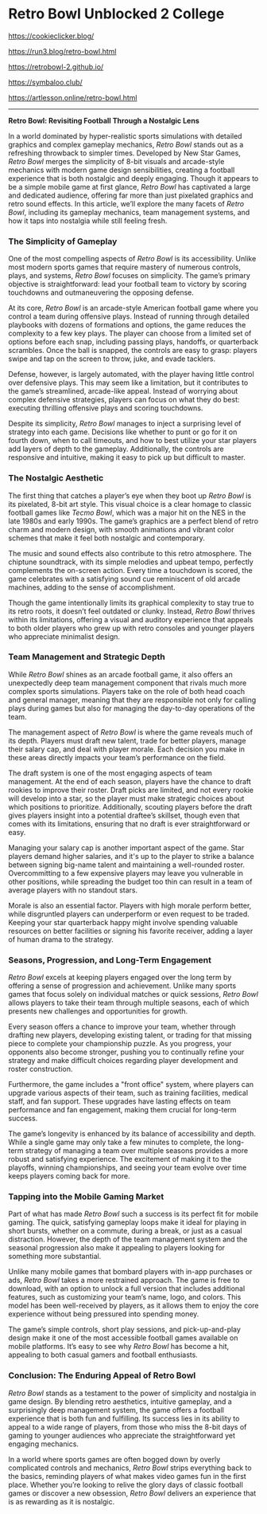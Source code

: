 # Retro Bowl Unblocked 2 College

https://cookieclicker.blog/

https://run3.blog/retro-bowl.html

https://retrobowl-2.github.io/

https://symbaloo.club/

https://artlesson.online/retro-bowl.html

<hr>

**Retro Bowl: Revisiting Football Through a Nostalgic Lens**

In a world dominated by hyper-realistic sports simulations with detailed graphics and complex gameplay mechanics, *Retro Bowl* stands out as a refreshing throwback to simpler times. Developed by New Star Games, *Retro Bowl* merges the simplicity of 8-bit visuals and arcade-style mechanics with modern game design sensibilities, creating a football experience that is both nostalgic and deeply engaging. Though it appears to be a simple mobile game at first glance, *Retro Bowl* has captivated a large and dedicated audience, offering far more than just pixelated graphics and retro sound effects. In this article, we’ll explore the many facets of *Retro Bowl*, including its gameplay mechanics, team management systems, and how it taps into nostalgia while still feeling fresh.

### The Simplicity of Gameplay

One of the most compelling aspects of *Retro Bowl* is its accessibility. Unlike most modern sports games that require mastery of numerous controls, plays, and systems, *Retro Bowl* focuses on simplicity. The game’s primary objective is straightforward: lead your football team to victory by scoring touchdowns and outmaneuvering the opposing defense.

At its core, *Retro Bowl* is an arcade-style American football game where you control a team during offensive plays. Instead of running through detailed playbooks with dozens of formations and options, the game reduces the complexity to a few key plays. The player can choose from a limited set of options before each snap, including passing plays, handoffs, or quarterback scrambles. Once the ball is snapped, the controls are easy to grasp: players swipe and tap on the screen to throw, juke, and evade tacklers.

Defense, however, is largely automated, with the player having little control over defensive plays. This may seem like a limitation, but it contributes to the game’s streamlined, arcade-like appeal. Instead of worrying about complex defensive strategies, players can focus on what they do best: executing thrilling offensive plays and scoring touchdowns.

Despite its simplicity, *Retro Bowl* manages to inject a surprising level of strategy into each game. Decisions like whether to punt or go for it on fourth down, when to call timeouts, and how to best utilize your star players add layers of depth to the gameplay. Additionally, the controls are responsive and intuitive, making it easy to pick up but difficult to master.

### The Nostalgic Aesthetic

The first thing that catches a player’s eye when they boot up *Retro Bowl* is its pixelated, 8-bit art style. This visual choice is a clear homage to classic football games like *Tecmo Bowl*, which was a major hit on the NES in the late 1980s and early 1990s. The game’s graphics are a perfect blend of retro charm and modern design, with smooth animations and vibrant color schemes that make it feel both nostalgic and contemporary.

The music and sound effects also contribute to this retro atmosphere. The chiptune soundtrack, with its simple melodies and upbeat tempo, perfectly complements the on-screen action. Every time a touchdown is scored, the game celebrates with a satisfying sound cue reminiscent of old arcade machines, adding to the sense of accomplishment.

Though the game intentionally limits its graphical complexity to stay true to its retro roots, it doesn’t feel outdated or clunky. Instead, *Retro Bowl* thrives within its limitations, offering a visual and auditory experience that appeals to both older players who grew up with retro consoles and younger players who appreciate minimalist design.

### Team Management and Strategic Depth

While *Retro Bowl* shines as an arcade football game, it also offers an unexpectedly deep team management component that rivals much more complex sports simulations. Players take on the role of both head coach and general manager, meaning that they are responsible not only for calling plays during games but also for managing the day-to-day operations of the team.

The management aspect of *Retro Bowl* is where the game reveals much of its depth. Players must draft new talent, trade for better players, manage their salary cap, and deal with player morale. Each decision you make in these areas directly impacts your team’s performance on the field.

The draft system is one of the most engaging aspects of team management. At the end of each season, players have the chance to draft rookies to improve their roster. Draft picks are limited, and not every rookie will develop into a star, so the player must make strategic choices about which positions to prioritize. Additionally, scouting players before the draft gives players insight into a potential draftee’s skillset, though even that comes with its limitations, ensuring that no draft is ever straightforward or easy.

Managing your salary cap is another important aspect of the game. Star players demand higher salaries, and it's up to the player to strike a balance between signing big-name talent and maintaining a well-rounded roster. Overcommitting to a few expensive players may leave you vulnerable in other positions, while spreading the budget too thin can result in a team of average players with no standout stars.

Morale is also an essential factor. Players with high morale perform better, while disgruntled players can underperform or even request to be traded. Keeping your star quarterback happy might involve spending valuable resources on better facilities or signing his favorite receiver, adding a layer of human drama to the strategy.

### Seasons, Progression, and Long-Term Engagement

*Retro Bowl* excels at keeping players engaged over the long term by offering a sense of progression and achievement. Unlike many sports games that focus solely on individual matches or quick sessions, *Retro Bowl* allows players to take their team through multiple seasons, each of which presents new challenges and opportunities for growth.

Every season offers a chance to improve your team, whether through drafting new players, developing existing talent, or trading for that missing piece to complete your championship puzzle. As you progress, your opponents also become stronger, pushing you to continually refine your strategy and make difficult choices regarding player development and roster construction.

Furthermore, the game includes a "front office" system, where players can upgrade various aspects of their team, such as training facilities, medical staff, and fan support. These upgrades have lasting effects on team performance and fan engagement, making them crucial for long-term success.

The game’s longevity is enhanced by its balance of accessibility and depth. While a single game may only take a few minutes to complete, the long-term strategy of managing a team over multiple seasons provides a more robust and satisfying experience. The excitement of making it to the playoffs, winning championships, and seeing your team evolve over time keeps players coming back for more.

### Tapping into the Mobile Gaming Market

Part of what has made *Retro Bowl* such a success is its perfect fit for mobile gaming. The quick, satisfying gameplay loops make it ideal for playing in short bursts, whether on a commute, during a break, or just as a casual distraction. However, the depth of the team management system and the seasonal progression also make it appealing to players looking for something more substantial.

Unlike many mobile games that bombard players with in-app purchases or ads, *Retro Bowl* takes a more restrained approach. The game is free to download, with an option to unlock a full version that includes additional features, such as customizing your team’s name, logo, and colors. This model has been well-received by players, as it allows them to enjoy the core experience without being pressured into spending money.

The game’s simple controls, short play sessions, and pick-up-and-play design make it one of the most accessible football games available on mobile platforms. It’s easy to see why *Retro Bowl* has become a hit, appealing to both casual gamers and football enthusiasts.

### Conclusion: The Enduring Appeal of Retro Bowl

*Retro Bowl* stands as a testament to the power of simplicity and nostalgia in game design. By blending retro aesthetics, intuitive gameplay, and a surprisingly deep management system, the game offers a football experience that is both fun and fulfilling. Its success lies in its ability to appeal to a wide range of players, from those who miss the 8-bit days of gaming to younger audiences who appreciate the straightforward yet engaging mechanics.

In a world where sports games are often bogged down by overly complicated controls and mechanics, *Retro Bowl* strips everything back to the basics, reminding players of what makes video games fun in the first place. Whether you’re looking to relive the glory days of classic football games or discover a new obsession, *Retro Bowl* delivers an experience that is as rewarding as it is nostalgic.
